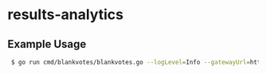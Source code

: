 # results-analytics

## Example Usage

```bash
 $ go run cmd/blankvotes/blankvotes.go --logLevel=Info --gatewayUrl=https://gw2.vocdoni.net --processID=hexString --blankValue=0 --voteIndexes="0,1,2"
```
